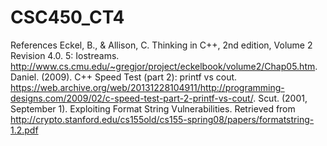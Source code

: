 # CSC450_CT4

References
Eckel, B., & Allison, C. Thinking in C++, 2nd edition, Volume 2 Revision 4.0. 5: Iostreams. http://www.cs.cmu.edu/~gregjor/project/eckelbook/volume2/Chap05.htm.
Daniel. (2009). C++ Speed Test (part 2): printf vs cout. https://web.archive.org/web/20131228104911/http://programming-designs.com/2009/02/c-speed-test-part-2-printf-vs-cout/.
Scut. (2001, September 1). Exploiting Format String Vulnerabilities. Retrieved from http://crypto.stanford.edu/cs155old/cs155-spring08/papers/formatstring-1.2.pdf
